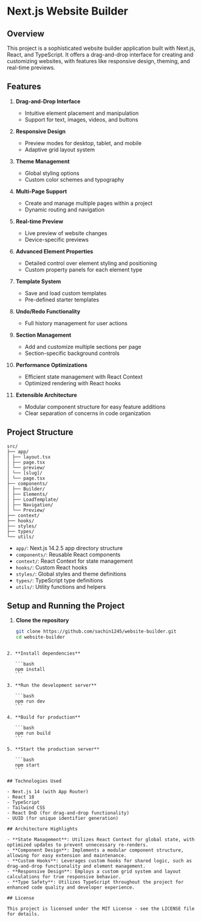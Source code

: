 # Next.js Website Builder

## Overview

This project is a sophisticated website builder application built with Next.js, React, and TypeScript. It offers a drag-and-drop interface for creating and customizing websites, with features like responsive design, theming, and real-time previews.

## Features

1. **Drag-and-Drop Interface**

   - Intuitive element placement and manipulation
   - Support for text, images, videos, and buttons

2. **Responsive Design**

   - Preview modes for desktop, tablet, and mobile
   - Adaptive grid layout system

3. **Theme Management**

   - Global styling options
   - Custom color schemes and typography

4. **Multi-Page Support**

   - Create and manage multiple pages within a project
   - Dynamic routing and navigation

5. **Real-time Preview**

   - Live preview of website changes
   - Device-specific previews

6. **Advanced Element Properties**

   - Detailed control over element styling and positioning
   - Custom property panels for each element type

7. **Template System**

   - Save and load custom templates
   - Pre-defined starter templates

8. **Undo/Redo Functionality**

   - Full history management for user actions

9. **Section Management**

   - Add and customize multiple sections per page
   - Section-specific background controls

10. **Performance Optimizations**

    - Efficient state management with React Context
    - Optimized rendering with React hooks

11. **Extensible Architecture**
    - Modular component structure for easy feature additions
    - Clear separation of concerns in code organization

## Project Structure

```
src/
├── app/
│ ├── layout.tsx
│ ├── page.tsx
│ └── preview/
│ └── [slug]/
│ └── page.tsx
├── components/
│ ├── Builder/
│ ├── Elements/
│ ├── LoadTemplate/
│ ├── Navigation/
│ └── Preview/
├── context/
├── hooks/
├── styles/
├── types/
└── utils/
```

- `app/`: Next.js 14.2.5 app directory structure
- `components/`: Reusable React components
- `context/`: React Context for state management
- `hooks/`: Custom React hooks
- `styles/`: Global styles and theme definitions
- `types/`: TypeScript type definitions
- `utils/`: Utility functions and helpers

## Setup and Running the Project

1. **Clone the repository**

   ```bash
   git clone https://github.com/sachin1245/website-builder.git
   cd website-builder
   ```

````

2. **Install dependencies**

   ```bash
   npm install
   ```

3. **Run the development server**

   ```bash
   npm run dev
   ```

4. **Build for production**

   ```bash
   npm run build
   ```

5. **Start the production server**

   ```bash
   npm start
   ```

## Technologies Used

- Next.js 14 (with App Router)
- React 18
- TypeScript
- Tailwind CSS
- React DnD (for drag-and-drop functionality)
- UUID (for unique identifier generation)

## Architecture Highlights

- **State Management**: Utilizes React Context for global state, with optimized updates to prevent unnecessary re-renders.
- **Component Design**: Implements a modular component structure, allowing for easy extension and maintenance.
- **Custom Hooks**: Leverages custom hooks for shared logic, such as drag-and-drop functionality and element management.
- **Responsive Design**: Employs a custom grid system and layout calculations for true responsive behavior.
- **Type Safety**: Utilizes TypeScript throughout the project for enhanced code quality and developer experience.

## License

This project is licensed under the MIT License - see the LICENSE file for details.
````
